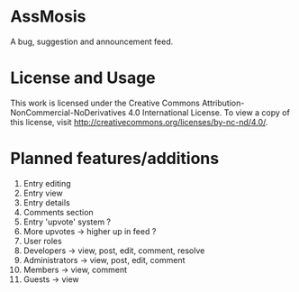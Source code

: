 # AssMosis #
A bug, suggestion and announcement feed.

# License and Usage #
This work is licensed under the Creative Commons Attribution-NonCommercial-NoDerivatives 4.0 International License.
To view a copy of this license, visit <http://creativecommons.org/licenses/by-nc-nd/4.0/>.

# Planned features/additions #
1. Entry editing
2. Entry view
 1. Entry details
 2. Comments section  
3. Entry 'upvote' system ?
 1. More upvotes -> higher up in feed ?
4. User roles
 1. Developers -> view, post, edit, comment, resolve
 2. Administrators -> view, post, edit, comment
 3. Members -> view, comment
 4. Guests -> view
